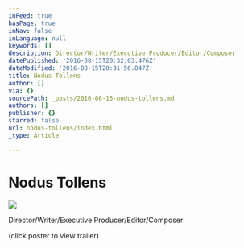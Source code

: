 ```yaml
---
inFeed: true
hasPage: true
inNav: false
inLanguage: null
keywords: []
description: Director/Writer/Executive Producer/Editor/Composer
datePublished: '2016-08-15T20:32:03.476Z'
dateModified: '2016-08-15T20:31:56.847Z'
title: Nodus Tollens
author: []
via: {}
sourcePath: _posts/2016-08-15-nodus-tollens.md
authors: []
publisher: {}
starred: false
url: nodus-tollens/index.html
_type: Article

---
```

# Nodus Tollens
![](https://the-grid-user-content.s3-us-west-2.amazonaws.com/9453c30d-b7c4-41ca-a63a-26854736d32a.jpg)

Director/Writer/Executive Producer/Editor/Composer

(click poster to view trailer)
